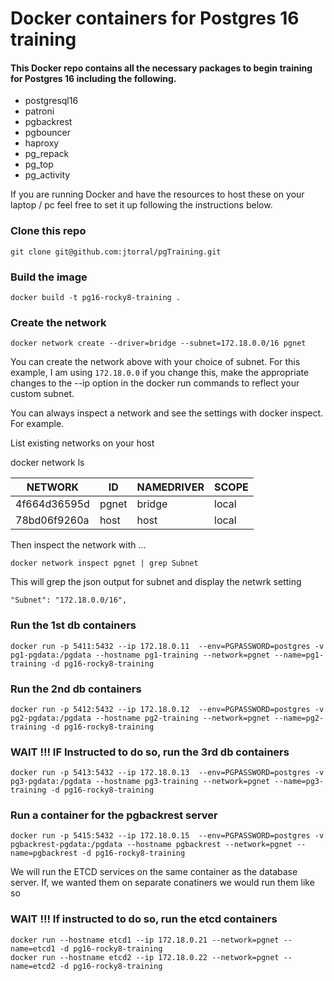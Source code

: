 # Docker containers for Postgres 16 training

####  This Docker repo contains all the necessary packages to begin training for Postgres 16 including the following.  

- postgresql16
- patroni
- pgbackrest
- pgbouncer
- haproxy 
- pg_repack
- pg_top
- pg_activity


If you are running Docker and have the resources to host these on your laptop / pc feel free to set it up following the instructions below.

### Clone this repo

    git clone git@github.com:jtorral/pgTraining.git

### Build the image

    docker build -t pg16-rocky8-training .

### Create the network 

    docker network create --driver=bridge --subnet=172.18.0.0/16 pgnet

You can create the network above with your choice of subnet. For this example, I am using `172.18.0.0` if you change this, make the appropriate changes to the --ip option in the docker run commands  to reflect your custom subnet.

You can always inspect a network and see the settings with docker inspect.  For example.

List existing networks on your host

docker network ls  

|NETWORK| ID| NAMEDRIVER |SCOPE|
|---|---|---|---|
|4f664d36595d|pgnet|bridge|local|
|78bd06f9260a|host|host|local|



Then inspect the network with ...

    docker network inspect pgnet | grep Subnet

This will grep the json output for subnet and display the netwrk setting

    "Subnet": "172.18.0.0/16",


### Run the 1st db containers

    docker run -p 5411:5432 --ip 172.18.0.11  --env=PGPASSWORD=postgres -v pg1-pgdata:/pgdata --hostname pg1-training --network=pgnet --name=pg1-training -d pg16-rocky8-training

### Run the 2nd db containers


    docker run -p 5412:5432 --ip 172.18.0.12  --env=PGPASSWORD=postgres -v pg2-pgdata:/pgdata --hostname pg2-training --network=pgnet --name=pg2-training -d pg16-rocky8-training


### WAIT !!! IF Instructed to do so, run the 3rd db containers

    docker run -p 5413:5432 --ip 172.18.0.13  --env=PGPASSWORD=postgres -v pg3-pgdata:/pgdata --hostname pg3-training --network=pgnet --name=pg3-training -d pg16-rocky8-training

### Run a container for the pgbackrest server

    docker run -p 5415:5432 --ip 172.18.0.15  --env=PGPASSWORD=postgres -v pgbackrest-pgdata:/pgdata --hostname pgbackrest --network=pgnet --name=pgbackrest -d pg16-rocky8-training


We will run the ETCD services on the same container as the database server.  If, we wanted them on separate conatiners we would run them like so

### WAIT !!! If instructed to do so,  run the etcd containers

    docker run --hostname etcd1 --ip 172.18.0.21 --network=pgnet --name=etcd1 -d pg16-rocky8-training
    docker run --hostname etcd2 --ip 172.18.0.22 --network=pgnet --name=etcd2 -d pg16-rocky8-training
